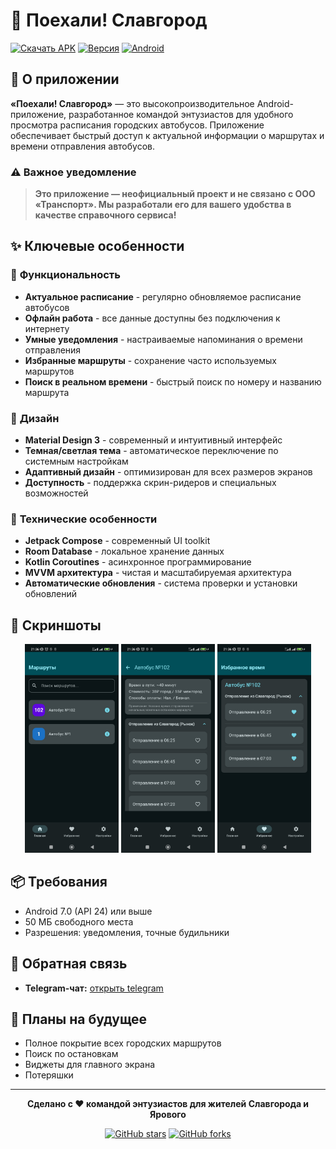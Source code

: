 # 🚌 Поехали! Славгород
[![Скачать APK](https://img.shields.io/badge/Скачать-APK-success?style=for-the-badge&logo=android)](https://github.com/VseMirka200/lets_go_slavgorod/releases)
[![Версия](https://img.shields.io/badge/Версия-v1.05-blue?style=for-the-badge)](https://github.com/VseMirka200/lets_go_slavgorod/releases)
[![Android](https://img.shields.io/badge/Android-7.0%2B-green?style=for-the-badge&logo=android)](https://github.com/VseMirka200/lets_go_slavgorod)

## 📱 О приложении
**«Поехали! Славгород»** — это высокопроизводительное Android-приложение, разработанное командой энтузиастов для удобного просмотра расписания городских автобусов. Приложение обеспечивает быстрый доступ к актуальной информации о маршрутах и времени отправления автобусов.

### ⚠️ Важное уведомление
> **Это приложение — неофициальный проект и не связано с ООО «Транспорт». Мы разработали его для вашего удобства в качестве справочного сервиса!**

## ✨ Ключевые особенности

### 📱 **Функциональность**
- **Актуальное расписание** - регулярно обновляемое расписание автобусов
- **Офлайн работа** - все данные доступны без подключения к интернету
- **Умные уведомления** - настраиваемые напоминания о времени отправления
- **Избранные маршруты** - сохранение часто используемых маршрутов
- **Поиск в реальном времени** - быстрый поиск по номеру и названию маршрута

### 🎨 **Дизайн**
- **Material Design 3** - современный и интуитивный интерфейс
- **Темная/светлая тема** - автоматическое переключение по системным настройкам
- **Адаптивный дизайн** - оптимизирован для всех размеров экранов
- **Доступность** - поддержка скрин-ридеров и специальных возможностей

### 🔧 **Технические особенности**
- **Jetpack Compose** - современный UI toolkit
- **Room Database** - локальное хранение данных
- **Kotlin Coroutines** - асинхронное программирование
- **MVVM архитектура** - чистая и масштабируемая архитектура
- **Автоматические обновления** - система проверки и установки обновлений

## 📱 Скриншоты
<div align="center">
  <img width="150" alt="Главный экран" src="materials/screenshot/1.jpg"/>
  <img width="150" alt="Расписание маршрута" src="materials/screenshot/2.jpg"/>
  <img width="150" alt="Настройки уведомлений" src="materials/screenshot/3.jpg"/>
</div>

## 📦 Требования
- Android 7.0 (API 24) или выше
- 50 МБ свободного места
- Разрешения: уведомления, точные будильники

## 💬 Обратная связь
- **Telegram-чат:** [открыть telegram](https://t.me/lets_go_slavgorod_bot)

## 🔮 Планы на будущее
- Полное покрытие всех городских маршрутов
- Поиск по остановкам
- Виджеты для главного экрана
- Потеряшки
---

<div align="center">

**Сделано с ❤️ командой энтузиастов для жителей Славгорода и Ярового**

[![GitHub stars](https://img.shields.io/github/stars/VseMirka200/lets_go_slavgorod?style=social)](https://github.com/VseMirka200/lets_go_slavgorod/stargazers)
[![GitHub forks](https://img.shields.io/github/forks/VseMirka200/lets_go_slavgorod?style=social)](https://github.com/VseMirka200/lets_go_slavgorod/network)
